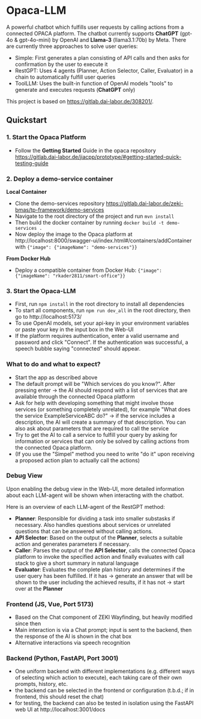 # Opaca-LLM

A powerful chatbot which fulfills user requests by calling actions from a connected OPACA platform. The chatbot currently supports **ChatGPT** (gpt-4o & gpt-4o-mini) by OpenAI and **Llama-3** (llama3.1:70b) by Meta. There are currently three approaches to solve user queries:
* Simple: First generates a plan consisting of API calls and then asks for confirmation by the user to execute it
* RestGPT: Uses 4 agents (Planner, Action Selector, Caller, Evaluator) in a chain to automatically fulfill user queries
* ToolLLM: Uses the built-in function of OpenAI models "tools" to generate and executes requests (**ChatGPT** only)


This project is based on https://gitlab.dai-labor.de/308201/.

## Quickstart

### 1. Start the Opaca Platform

* Follow the **Getting Started** Guide in the opaca repository https://gitlab.dai-labor.de/jiacpp/prototype/#getting-started-quick-testing-guide

### 2. Deploy a demo-service container

**Local Container**

* Clone the demo-services repository https://gitlab.dai-labor.de/zeki-bmas/tp-framework/demo-services
* Navigate to the root directory of the project and run `mvn install`
* Then build the docker container by running `docker build -t demo-services .`
* Now deploy the image to the Opaca platform at http://localhost:8000/swagger-ui/index.html#/containers/addContainer with `{"image": {"imageName": "demo-services"}}`

**From Docker Hub**

* Deploy a compatible container from Docker Hub: `{"image": {"imageName": "rkader2811/smart-office"}}`

### 3. Start the Opaca-LLM 

* First, run `npm install` in the root directory to install all dependencies
* To start all components, run `npm run dev_all` in the root directory, then go to http://localhost:5173/
* To use OpenAI models, set your api-key in your environment variables or paste your key in the input box in the Web-UI
* If the platform requires authentication, enter a valid username and password and click "Connect". If the authentication was successful, a speech bubble saying "connected" should appear.

### What to do and what to expect?

* Start the app as described above
* The default prompt will be "Which services do you know?". After pressing enter -> the AI should respond with a list of services that are available through the connected Opaca platform
* Ask for help with developing something that might involve those services (or something completely unrelated), for example "What does the service ExampleServiceABC do?" -> if the service includes a description, the AI will create a summary of that description. You can also ask about parameters that are required to call the service
* Try to get the AI to call a service to fulfill your query by asking for information or services that can only be solved by calling actions from the connected Opaca platform.
* (If you use the "Simpel" method you need to write "do it" upon receiving a proposed action plan to actually call the actions)

### Debug View

Upon enabling the debug view in the Web-UI, more detailed information about each LLM-agent will be shown when interacting with the chatbot.

Here is an overview of each LLM-agent of the RestGPT method:
* **Planner**: Responsible for dividing a task into smaller substasks if necessary. Also handles questions about services or unrelated questions that can be answered without calling actions.
* **API Selector**: Based on the output of the **Planner**, selects a suitable action and generates parameters if necessary.
* **Caller**: Parses the output of the **API Selector**, calls the connected Opaca platform to invoke the specified action and finally evaluates with call stack to give a short summary in natural language
* **Evaluator**: Evaluates the complete plan history and determines if the user query has been fulfilled. If it has -> generate an answer that will be shown to the user including the achieved results, if it has not -> start over at the **Planner**

### Frontend (JS, Vue, Port 5173)

* Based on the Chat component of ZEKI Wayfinding, but heavily modified since then
* Main interaction is via a Chat prompt; input is sent to the backend, then the response of the AI is shown in the chat box
* Alternative interactions via speech recognition

### Backend (Python, FastAPI, Port 3001)

* One uniform backend with different implementations (e.g. different ways of selecting which action to execute), each taking care of their own prompts, history, etc.
* the backend can be selected in the frontend or configuration (t.b.d.; if in frontend, this should reset the chat)
* for testing, the backend can also be tested in isolation using the FastAPI web UI at http://localhost:3001/docs
